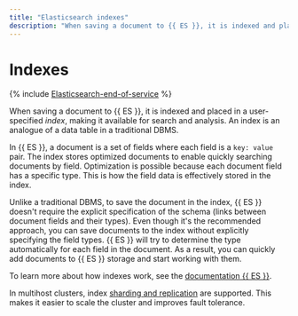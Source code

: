 ```yaml
---
title: "Elasticsearch indexes"
description: "When saving a document to {{ ES }}, it is indexed and placed in a specific {{ ES }} index of the user's choice. This makes it available for search and analysis. An index is an analogue of a data table in a traditional DBMS."
---
```


# Indexes

{% include [Elasticsearch-end-of-service](../../_includes/mdb/mes/note-end-of-service.md) %}

When saving a document to {{ ES }}, it is indexed and placed in a user-specified _index_, making it available for search and analysis. An index is an analogue of a data table in a traditional DBMS.

In {{ ES }}, a document is a set of fields where each field is a `key: value` pair. The index stores optimized documents to enable quickly searching documents by field. Optimization is possible because each document field has a specific type. This is how the field data is effectively stored in the index.

Unlike a traditional DBMS, to save the document in the index, {{ ES }} doesn't require the explicit specification of the schema (links between document fields and their types). Even though it's the recommended approach, you can save documents to the index without explicitly specifying the field types. {{ ES }} will try to determine the type automatically for each field in the document. As a result, you can quickly add documents to {{ ES }} storage and start working with them.

To learn more about how indexes work, see the [documentation {{ ES }}](https://www.elastic.co/guide/en/elasticsearch/reference/current/documents-indices.html).

In multihost clusters, index [sharding and replication](scalability-and-resilience.md) are supported. This makes it easier to scale the cluster and improves fault tolerance.